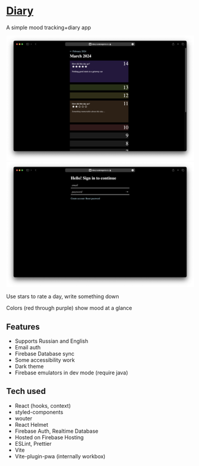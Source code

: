 # [Diary](https://diary.ruslanegorov.ru)

A simple mood tracking+diary app

![Log Page](docs/Log%20Screenshot.png)
![Auth Page](docs/Auth%20Screenshot.png)

Use stars to rate a day, write something down

Colors (red through purple) show mood at a glance

## Features

* Supports Russian and English
* Email auth
* Firebase Database sync
* Some accessibility work
* Dark theme
* Firebase emulators in dev mode (require java)

## Tech used

* React (hooks, context)
* styled-components
* wouter
* React Helmet
* Firebase Auth, Realtime Database
* Hosted on Firebase Hosting
* ESLint, Prettier
* Vite
* Vite-plugin-pwa (internally workbox)
